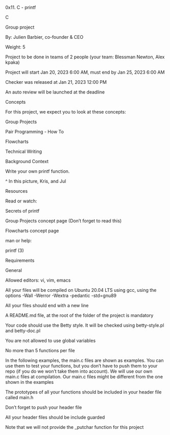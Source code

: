 0x11. C - printf

C

Group project

 By: Julien Barbier, co-founder & CEO

 Weight: 5

 Project to be done in teams of 2 people (your team: Blessman Newton, Alex kpaka)

 Project will start Jan 20, 2023 6:00 AM, must end by Jan 25, 2023 6:00 AM

 Checker was released at Jan 21, 2023 12:00 PM

 An auto review will be launched at the deadline

Concepts

For this project, we expect you to look at these concepts:



Group Projects

Pair Programming - How To

Flowcharts

Technical Writing

Background Context

Write your own printf function.







^ In this picture, Kris, and Jul



Resources

Read or watch:



Secrets of printf

Group Projects concept page (Don’t forget to read this)

Flowcharts concept page

man or help:



printf (3)

Requirements

General

Allowed editors: vi, vim, emacs

All your files will be compiled on Ubuntu 20.04 LTS using gcc, using the options -Wall -Werror -Wextra -pedantic -std=gnu89

All your files should end with a new line

A README.md file, at the root of the folder of the project is mandatory

Your code should use the Betty style. It will be checked using betty-style.pl and betty-doc.pl

You are not allowed to use global variables

No more than 5 functions per file

In the following examples, the main.c files are shown as examples. You can use them to test your functions, but you don’t have to push them to your repo (if you do we won’t take them into account). We will use our own main.c files at compilation. Our main.c files might be different from the one shown in the examples

The prototypes of all your functions should be included in your header file called main.h

Don’t forget to push your header file

All your header files should be include guarded

Note that we will not provide the _putchar function for this project
